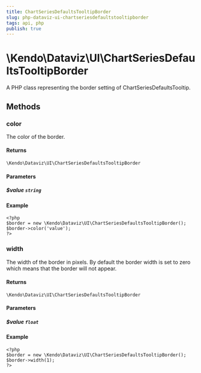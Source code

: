 ```yaml
---
title: ChartSeriesDefaultsTooltipBorder
slug: php-dataviz-ui-chartseriesdefaultstooltipborder
tags: api, php
publish: true
---
```


# \Kendo\Dataviz\UI\ChartSeriesDefaultsTooltipBorder

A PHP class representing the border setting of ChartSeriesDefaultsTooltip.


## Methods

### color
The color of the border.

#### Returns
`\Kendo\Dataviz\UI\ChartSeriesDefaultsTooltipBorder`

#### Parameters

##### $value `string`



#### Example 
    <?php
    $border = new \Kendo\Dataviz\UI\ChartSeriesDefaultsTooltipBorder();
    $border->color('value');
    ?>

### width
The width of the border in pixels. By default the border width is set to zero which means that the border will not appear.

#### Returns
`\Kendo\Dataviz\UI\ChartSeriesDefaultsTooltipBorder`

#### Parameters

##### $value `float`



#### Example 
    <?php
    $border = new \Kendo\Dataviz\UI\ChartSeriesDefaultsTooltipBorder();
    $border->width(1);
    ?>

 
